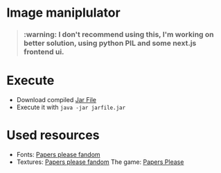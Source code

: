 # Image maniplulator

> <h3> :warning: I don't recommend using this, I'm working on better solution, using python PIL and some next.js frontend ui.</h3>

# Execute
* Download compiled [Jar File](https://github.com/YTblockman/Papers-Please-Document-Generator/releases/)
* Execute it with `java -jar jarfile.jar`

# Used resources
* Fonts: [Papers please fandom](https://papersplease.fandom.com/wiki/Fonts)
* Textures: [Papers please fandom](https://papersplease.fandom.com/wiki/Fonts)
The game: [Papers Please](https://papersplea.se)
